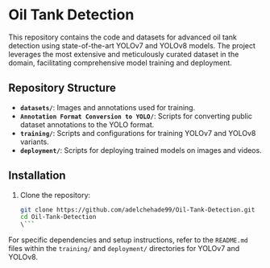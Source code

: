 # Oil Tank Detection

This repository contains the code and datasets for advanced oil tank detection using state-of-the-art YOLOv7 and YOLOv8 models. The project leverages the most extensive and meticulously curated dataset in the domain, facilitating comprehensive model training and deployment.

## Repository Structure

- **`datasets/`**: Images and annotations used for training.
- **`Annotation Format Conversion to YOLO/`**: Scripts for converting public dataset annotations to the YOLO format.
- **`training/`**: Scripts and configurations for training YOLOv7 and YOLOv8 variants.
- **`deployment/`**: Scripts for deploying trained models on images and videos.

## Installation

1. Clone the repository:
   ```bash
   git clone https://github.com/adelchehade99/Oil-Tank-Detection.git
   cd Oil-Tank-Detection
   \```

For specific dependencies and setup instructions, refer to the `README.md` files within the `training/` and `deployment/` directories for YOLOv7 and YOLOv8.


